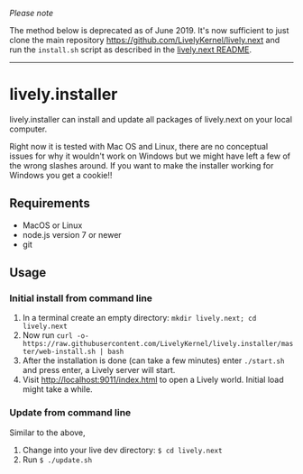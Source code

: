 *Please note*

The method below is deprecated as of June 2019. It's now sufficient to just clone the main repository https://github.com/LivelyKernel/lively.next and run the `install.sh` script as described in the [lively.next README](https://github.com/LivelyKernel/lively.next/blob/master/README.md).

--------------------------

# lively.installer

lively.installer can install and update all packages of lively.next on your local computer.

Right now it is tested with Mac OS and Linux, there are no conceptual issues
for why it wouldn't work on Windows but we might have left a few of the wrong
slashes around. If you want to make the installer working for Windows you get a
cookie!!

## Requirements

- MacOS or Linux
- node.js version 7 or newer
- git

## Usage

### Initial install from command line

1. In a terminal create an empty directory: `mkdir lively.next; cd lively.next`
2. Now run `curl -o- https://raw.githubusercontent.com/LivelyKernel/lively.installer/master/web-install.sh | bash`
3. After the installation is done (can take a few minutes) enter `./start.sh` and press enter, a Lively server will start.
4. Visit [http://localhost:9011/index.html]() to open a Lively world. Initial load might take a while.

### Update from command line

Similar to the above, 
1. Change into your live dev directory: `$ cd lively.next`
2. Run `$ ./update.sh`

